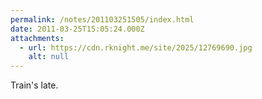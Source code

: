 ```yaml
---
permalink: /notes/201103251505/index.html
date: 2011-03-25T15:05:24.000Z
attachments:
  - url: https://cdn.rknight.me/site/2025/12769690.jpg
    alt: null
---
```


Train's late.
